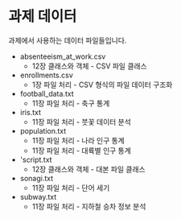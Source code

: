 # 과제 데이터
과제에서 사용하는 데이터 파일들입니다.
- absenteeism_at_work.csv
    - 12장 클래스와 객체 - CSV 파일 클래스
- enrollments.csv
    - 1장 파일 처리 - CSV 형식의 파일 데이터 구조화
- football_data.txt
    - 11장 파일 처리 - 축구 통계
- iris.txt
    - 11장 파일 처리 - 붓꽃 데이터 분석
- population.txt
    - 11장 파일 처리 - 나라 인구 통계
    - 11장 파일 처리 - 대륙별 인구 통계
- 'script.txt
    - 12장 클래스와 객체 - 대본 파일 클래스
- sonagi.txt
    - 11장 파일 처리 - 단어 세기
- subway.txt
    - 11장 파일 처리 - 지하철 승차 정보 분석
